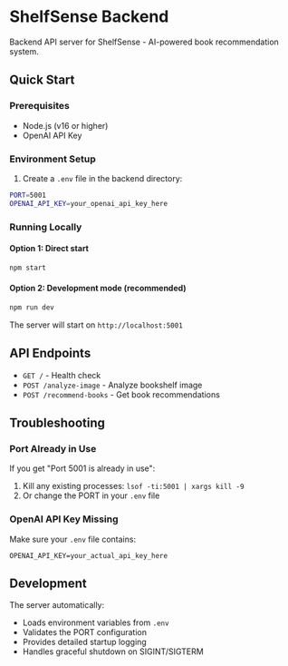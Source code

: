 # ShelfSense Backend

Backend API server for ShelfSense - AI-powered book recommendation system.

## Quick Start

### Prerequisites
- Node.js (v16 or higher)
- OpenAI API Key

### Environment Setup
1. Create a `.env` file in the backend directory:
```bash
PORT=5001
OPENAI_API_KEY=your_openai_api_key_here
```

### Running Locally

#### Option 1: Direct start
```bash
npm start
```

#### Option 2: Development mode (recommended)
```bash
npm run dev
```

The server will start on `http://localhost:5001`

## API Endpoints

- `GET /` - Health check
- `POST /analyze-image` - Analyze bookshelf image
- `POST /recommend-books` - Get book recommendations

## Troubleshooting

### Port Already in Use
If you get "Port 5001 is already in use":
1. Kill any existing processes: `lsof -ti:5001 | xargs kill -9`
2. Or change the PORT in your `.env` file

### OpenAI API Key Missing
Make sure your `.env` file contains:
```
OPENAI_API_KEY=your_actual_api_key_here
```

## Development

The server automatically:
- Loads environment variables from `.env`
- Validates the PORT configuration
- Provides detailed startup logging
- Handles graceful shutdown on SIGINT/SIGTERM
